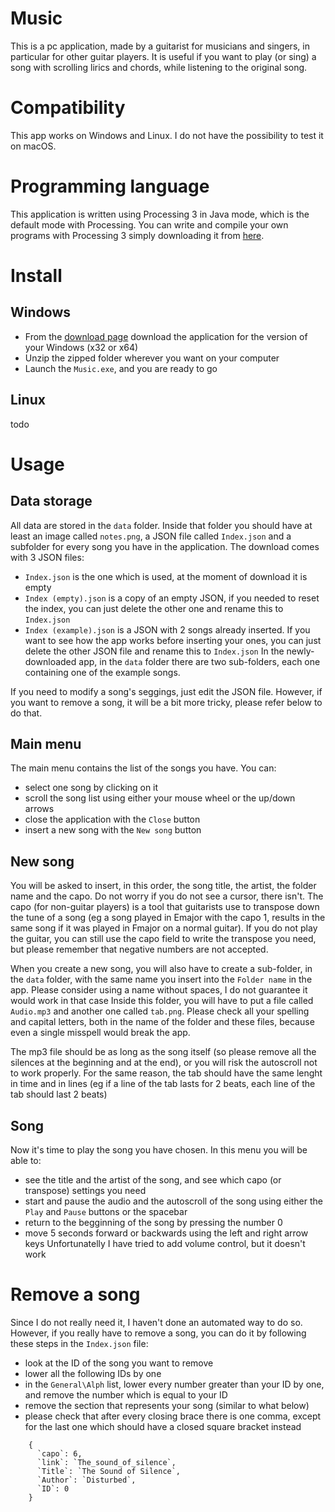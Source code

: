 # Music
This is a pc application, made by a guitarist for musicians and singers, in particular for other guitar players.
It is useful if you want to play (or sing) a song with scrolling lirics and chords, while listening to the original song.

# Compatibility
This app works on Windows and Linux. I do not have the possibility to test it on macOS.

# Programming language
This application is written using Processing 3 in Java mode, which is the default mode with Processing. You can write and compile your own programs with Processing 3 simply downloading it from [here](https://processing.org/download/).

# Install
## Windows
- From the [download page]() download the application for the version of your Windows (x32 or x64)
- Unzip the zipped folder wherever you want on your computer
- Launch the `Music.exe`, and you are ready to go

## Linux
todo

# Usage
## Data storage
All data are stored in the `data` folder.
Inside that folder you should have at least an image called `notes.png`, a JSON file called `Index.json` and a subfolder for every song you have in the application.
The download comes with 3 JSON files:
- `Index.json` is the one which is used, at the moment of download it is empty
- `Index (empty).json` is a copy of an empty JSON, if you needed to reset the index, you can just delete the other one and rename this to `Index.json`
- `Index (example).json` is a JSON with 2 songs already inserted. If you want to see how the app works before inserting your ones, you can just delete the other JSON file and rename this to `Index.json`
In the newly-downloaded app, in the `data` folder there are two sub-folders, each one containing one of the example songs.

If you need to modify a song's seggings, just edit the JSON file. However, if you want to remove a song, it will be a bit more tricky, please refer below to do that. 

## Main menu
The main menu contains the list of the songs you have.
You can:
- select one song by clicking on it
- scroll the song list using either your mouse wheel or the up/down arrows
- close the application with the `Close` button
- insert a new song with the `New song` button

## New song
You will be asked to insert, in this order, the song title, the artist, the folder name and the capo. Do not worry if you do not see a cursor, there isn't.
The capo (for non-guitar players) is a tool that guitarists use to transpose down the tune of a song (eg a song played in Emajor with the capo 1, results in the same song if it was played in Fmajor on a normal guitar). If you do not play the guitar, you can still use the capo field to write the transpose you need, but please remember that negative numbers are not accepted.

When you create a new song, you will also have to create a sub-folder, in the `data` folder, with the same name you insert into the `Folder name` in the app. Please consider using a name without spaces, I do not guarantee it would work in that case
Inside this folder, you will have to put a file called `Audio.mp3` and another one called `tab.png`. Please check all your spelling and capital letters, both in the name of the folder and these files, because even a single misspell would break the app. 

The mp3 file should be as long as the song itself (so please remove all the silences at the beginning and at the end), or you will risk the autoscroll not to work properly.
For the same reason, the tab should have the same lenght in time and in lines (eg if a line of the tab lasts for 2 beats, each line of the tab should last 2 beats)

## Song
Now it's time to play the song you have chosen.
In this menu you will be able to:
- see the title and the artist of the song, and see which capo (or transpose) settings you need
- start and pause the audio and the autoscroll of the song using either the `Play` and `Pause` buttons or the spacebar
- return to the begginning of the song by pressing the number 0
- move 5 seconds forward or backwards using the left and right arrow keys
Unfortunatelly I have tried to add volume control, but it doesn't work

# Remove a song
Since I do not really need it, I haven't done an automated way to do so.
However, if you really have to remove a song, you can do it by following these steps in the `Index.json` file:
- look at the ID of the song you want to remove
- lower all the following IDs by one
- in the `General\Alph` list, lower every number greater than your ID by one, and remove the number which is equal to your ID
- remove the section that represents your song (similar to what below)
- please check that after every closing brace there is one comma, except for the last one which should have a closed square bracket instead

```
    {
      `capo`: 6,
      `link`: `The_sound_of_silence`,
      `Title`: `The Sound of Silence`,
      `Author`: `Disturbed`,
      `ID`: 0
    }
```
